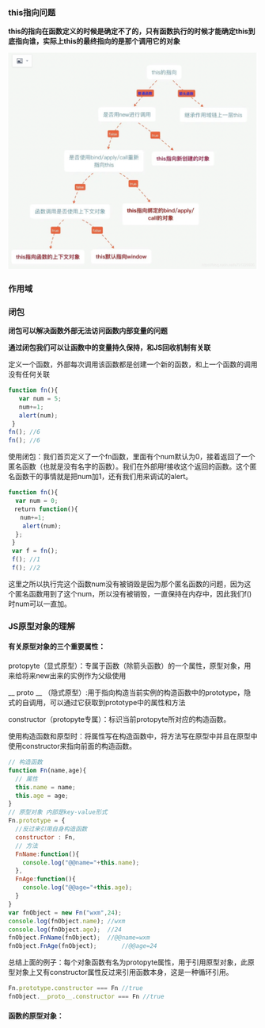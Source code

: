 ### this指向问题

**this的指向在函数定义的时候是确定不了的，只有函数执行的时候才能确定this到底指向谁，实际上this的最终指向的是那个调用它的对象**

<img src="JS常见问题.assets/image-20220308214928539.png" alt="image-20220308214928539" style="zoom:50%;" />

### 作用域



### 闭包

**闭包可以解决函数外部无法访问函数内部变量的问题**

**通过闭包我们可以让函数中的变量持久保持，和JS回收机制有关联**

定义一个函数，外部每次调用该函数都是创建一个新的函数，和上一个函数的调用没有任何关联

```js
function fn(){
   var num = 5;
   num+=1;
   alert(num);
 }　　
fn(); //6
fn(); //6
```

使用闭包：我们首页定义了一个fn函数，里面有个num默认为0，接着返回了一个匿名函数（也就是没有名字的函数）。我们在外部用f接收这个返回的函数。这个匿名函数干的事情就是把num加1，还有我们用来调试的alert。

```js
function fn(){
  var num = 0;
　return function(){
　　num+=1;
    alert(num);　　　
  };　　
 }
 var f = fn();
 f(); //1
 f(); //2
```

这里之所以执行完这个函数num没有被销毁是因为那个匿名函数的问题，因为这个匿名函数用到了这个num，所以没有被销毁，一直保持在内存中，因此我们f()时num可以一直加。



### JS原型对象的理解

#### 有关原型对象的三个重要属性：

protopyte（显式原型）：专属于函数（除箭头函数）的一个属性，原型对象，用来给将来new出来的实例作为父级使用

__ proto __ （隐式原型）:用于指向构造当前实例的构造函数中的prototype，隐式的自调用，可以通过它获取到prototype中的属性和方法

constructor（protopyte专属）：标识当前protopyte所对应的构造函数。

使用构造函数和原型时：将属性写在构造函数中，将方法写在原型中并且在原型中使用constructor来指向前面的构造函数。

```js
// 构造函数
function Fn(name,age){
  // 属性
  this.name = name;
  this.age = age;
}
// 原型对象 内部是key-value形式
Fn.prototype = {
  //反过来引用自身构造函数
  constructor : Fn,
  // 方法
  FnName:function(){
    console.log("@@name="+this.name);
  },
  FnAge:function(){
    console.log("@@age="+this.age);
  }
}
var fnObject = new Fn("wxm",24);
console.log(fnObject.name);	//wxm
console.log(fnObject.age);	//24
fnObject.FnName(fnObject);	//@@name=wxm
fnObject.FnAge(fnObject);		//@@age=24
```

总结上面的例子：每个对象函数有名为protopyte属性，用于引用原型对象，此原型对象上又有constructor属性反过来引用函数本身，这是一种循环引用。

```js
Fn.prototype.constructor === Fn //true
fnObject.__proto__.constructor === Fn //true
```



#### 函数的原型对象：

